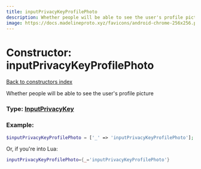 ```yaml
---
title: inputPrivacyKeyProfilePhoto
description: Whether people will be able to see the user's profile picture
image: https://docs.madelineproto.xyz/favicons/android-chrome-256x256.png
---
```

# Constructor: inputPrivacyKeyProfilePhoto  
[Back to constructors index](index.md)



Whether people will be able to see the user's profile picture




### Type: [InputPrivacyKey](../types/InputPrivacyKey.md)


### Example:

```php
$inputPrivacyKeyProfilePhoto = ['_' => 'inputPrivacyKeyProfilePhoto'];
```  


Or, if you're into Lua:

```lua
inputPrivacyKeyProfilePhoto={_='inputPrivacyKeyProfilePhoto'}

```


